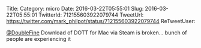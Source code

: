 Title: 
Category: micro
Date: 2016-03-22T05:55:01
Slug: 2016-03-22T05:55:01
TwitterId: 712155603922079744
TweetUrl: https://twitter.com/mark_philpot/status/712155603922079744
ReTweetUser: 

[@DoubleFine](https://twitter.com/DoubleFine) Download of DOTT for Mac via Steam is broken... bunch of people are experiencing it
